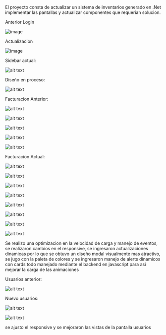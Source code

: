 El proyecto consta de actualizar un sistema de inventarios generado en .Net implementar las pantallas y actualizar componentes que requerian solucion.

Anterior Login

![image](https://github.com/user-attachments/assets/813e7213-f15c-414c-abc8-807d15f0dbb7)

Actualizacion

![image](https://github.com/user-attachments/assets/b5ca1e6b-91d1-4133-9a92-426464405221)

Sidebar actual:

![alt text](../SoftwareEvolution/Modificaciones//imagenes-reporte/image-1.png)

Diseño en proceso:

![alt text](/SoftwareEvolution/Modificaciones//imagenes-reporte/image.png)

Facturacion Anterior:

![alt text](/SoftwareEvolution/Modificaciones//imagenes-reporte/image-2.png)

![alt text](/SoftwareEvolution/Modificaciones//imagenes-reporte/image-3.png)

![alt text](/SoftwareEvolution/Modificaciones//imagenes-reporte/image-4.png)

![alt text](/SoftwareEvolution/Modificaciones//imagenes-reporte/image-5.png)

![alt text](/SoftwareEvolution/Modificaciones//imagenes-reporte/image-6.png)

Facturacion Actual:

![alt text](/SoftwareEvolution/Modificaciones//imagenes-reporte/image-7.png)

![alt text](/SoftwareEvolution/Modificaciones//imagenes-reporte/image-8.png)

![alt text](/SoftwareEvolution/Modificaciones//imagenes-reporte/image-9.png)

![alt text](/SoftwareEvolution/Modificaciones//imagenes-reporte/image-10.png)

![alt text](/SoftwareEvolution/Modificaciones//imagenes-reporte/image-11.png)

![alt text](/SoftwareEvolution/Modificaciones//imagenes-reporte/image-12.png)

![alt text](/SoftwareEvolution/Modificaciones//imagenes-reporte/image-13.png)

![alt text](/SoftwareEvolution/Modificaciones//imagenes-reporte/image-14.png)

Se realizo una optimizacion en la velocidad de carga y manejo de eventos, se realizaron cambios en el responsive, se ingresaron actualizaciones dinamicas por lo que se obtuvo un diseño modal visualmente mas atractivo, se jugo con la paleta de colores y se ingresaron manejo de alerts dinamicos con cards todo manejado mediante el backend en javascript para asi mejorar la carga de las animaciones

Usuarios anterior:

![alt text](/SoftwareEvolution/Modificaciones//imagenes-reporte/image-15.png)

Nuevo usuarios:

 ![alt text](/SoftwareEvolution/Modificaciones//imagenes-reporte/image-16.png)

![alt text](/SoftwareEvolution/Modificaciones//imagenes-reporte/image-17.png)

se ajusto el responsive y se mejoraron las vistas de la pantalla usuarios